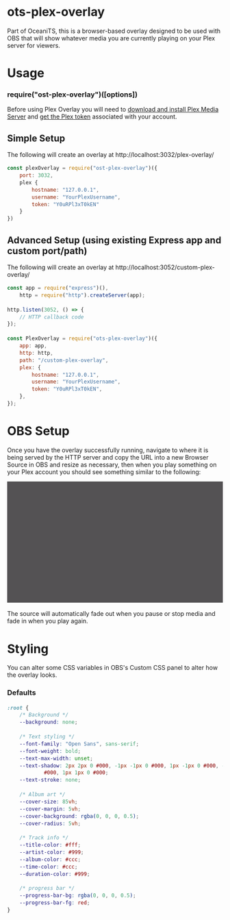 # ots-plex-overlay

Part of OceaniTS, this is a browser-based overlay designed to be used with OBS that will show whatever media you are currently playing on your Plex server for viewers.

# Usage

### require("ost-plex-overlay")([options])

Before using Plex Overlay you will need to [download and install Plex Media Server](https://www.plex.tv/media-server-downloads/) and [get the Plex token](https://support.plex.tv/articles/204059436-finding-an-authentication-token-x-plex-token/) associated with your account.

## Simple Setup

The following will create an overlay at http://localhost:3032/plex-overlay/

```js
const plexOverlay = require("ost-plex-overlay")({
    port: 3032,
    plex {
        hostname: "127.0.0.1",
        username: "YourPlexUsername",
        token: "Y0uRPl3xT0kEN"
    }
})
```

## Advanced Setup (using existing Express app and custom port/path)

The following will create an overlay at http://localhost:3052/custom-plex-overlay/

```js
const app = require("express")(),
    http = require("http").createServer(app);

http.listen(3052, () => {
    // HTTP callback code
});

const PlexOverlay = require("ots-plex-overlay")({
    app: app,
    http: http,
    path: "/custom-plex-overlay",
    plex: {
        hostname: "127.0.0.1",
        username: "YourPlexUsername",
        token: "Y0uRPl3xT0kEN",
    },
});
```

# OBS Setup

Once you have the overlay successfully running, navigate to where it is being served by the HTTP server and copy the URL into a new Browser Source in OBS and resize as necessary, then when you play something on your Plex account you should see something similar to the following:

![](images/readme/example-obs.gif?raw=true)

The source will automatically fade out when you pause or stop media and fade in when you play again.

# Styling

You can alter some CSS variables in OBS's Custom CSS panel to alter how the overlay looks.

### Defaults

```css
:root {
    /* Background */
    --background: none;

    /* Text styling */
    --font-family: "Open Sans", sans-serif;
    --font-weight: bold;
    --text-max-width: unset;
    --text-shadow: 2px 2px 0 #000, -1px -1px 0 #000, 1px -1px 0 #000, -1px 1px 0
            #000, 1px 1px 0 #000;
    --text-stroke: none;

    /* Album art */
    --cover-size: 85vh;
    --cover-margin: 5vh;
    --cover-background: rgba(0, 0, 0, 0.5);
    --cover-radius: 5vh;

    /* Track info */
    --title-color: #fff;
    --artist-color: #999;
    --album-color: #ccc;
    --time-color: #ccc;
    --duration-color: #999;

    /* progress bar */
    --progress-bar-bg: rgba(0, 0, 0, 0.5);
    --progress-bar-fg: red;
}
```

